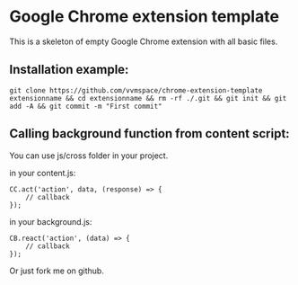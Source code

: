 # Google Chrome extension template

This is a skeleton of empty Google Chrome extension with all basic files.

## Installation example:
```
git clone https://github.com/vvmspace/chrome-extension-template extensionname && cd extensionname && rm -rf ./.git && git init && git add -A && git commit -m "First commit"
```

## Calling background function from content script:

You can use js/cross folder in your project.

in your content.js:

```
CC.act('action', data, (response) => {
    // callback
});
```

in your background.js:

```
CB.react('action', (data) => {
    // callback
});
```

Or just fork me on github.